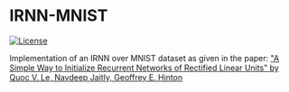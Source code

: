 # IRNN-MNIST
[![License](https://img.shields.io/github/license/mashape/apistatus.svg?maxAge=2592000)](https://github.com/ShobhitLamba/IRNN-MNIST/blob/master/LICENSE)


Implementation of an IRNN over MNIST dataset as given in the paper:
["A Simple Way to Initialize Recurrent Networks of Rectified Linear Units"
by Quoc V. Le, Navdeep Jaitly, Geoffrey E. Hinton](https://arxiv.org/abs/1504.00941)
